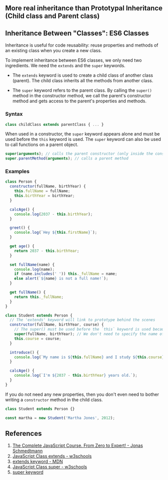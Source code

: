 ## More real inheritance than Prototypal Inheritance (Child class and Parent class)

## Inheritance Between "Classes": ES6 Classes

Inheritance is useful for code reusability: reuse properties and methods of an existing class when you create a new class.

To implement inheritance between ES6 classes, we only need two ingredients. We need the `extends` and the `super` keywords.

- The `extends` keyword is used to create a child class of another class (parent). The child class inherits all the methods from another class.

- The `super` keyword refers to the parent class. By calling the `super()` method in the constructor method, we call the parent's constructor method and gets access to the parent's properties and methods.

### Syntax

```js
class childClass extends parentClass { ... }
```

When used in a constructor, the `super` keyword appears alone and must be used before the `this` keyword is used. The `super` keyword can also be used to call functions on a parent object.

```js
super(arguments); // calls the parent constructor (only inside the constructor)
super.parentMethod(arguments); // calls a parent method
```

### Examples

```js
class Person {
  constructor(fullName, birthYear) {
    this.fullName = fullName;
    this.birthYear = birthYear;
  }

  calcAge() {
    console.log(2037 - this.birthYear);
  }

  greet() {
    console.log(`Hey ${this.firstName}`);
  }

  get age() {
    return 2037 - this.birthYear;
  }

  set fullName(name) {
    console.log(name);
    if (name.includes(' ')) this._fullName = name;
    else alert(`${name} is not a full name!`);
  }

  get fullName() {
    return this._fullName;
  }
}

class Student extends Person {
  // The 'extends' keyword will link to prototype behind the scenes
  constructor(fullName, birthYear, course) {
    // The super() must be used before the `this` keyword is used because this call to the 'super' function is responsible for creating the 'this' keyword in this subclass.
    super(fullName, birthYear); // We don't need to specify the name of the parent class again because that already happened after 'extends' keyword.
    this.course = course;
  }

  introduce() {
    console.log(`My name is ${this.fullName} and I study ${this.course}`);
  }

  calcAge() {
    console.log(`I'm ${2037 - this.birthYear} years old.`);
  }
}
```

If you do not need any new properties, then you don't even need to bother writing a `constructor` method in the child class.

```js
class Student extends Person {}

const martha = new Student('Martha Jones', 2012);
```

## References

1. [The Complete JavaScript Course. From Zero to Expert! - Jonas Schmedtmann](https://www.udemy.com/course/the-complete-javascript-course/?utm_source=adwords&utm_medium=udemyads&utm_campaign=JavaScript_v.PROF_la.EN_cc.ROWMTA-B_ti.6368&utm_content=deal4584&utm_term=_._ag_130756014153_._ad_558386196906_._kw__._de_c_._dm__._pl__._ti_dsa-774930039569_._li_1011789_._pd__._&matchtype=&gclid=CjwKCAjwiuuRBhBvEiwAFXKaNCuaAhZ8UB5kIldtb76eeAyfM0SUKeceBq3FKF24pNxDVe-_g0-DPxoCnWwQAvD_BwE)
2. [JavaScript Class extends - w3schools](https://www.w3schools.com/jsref/jsref_class_extends.asp)
3. [extends keyword - MDN](https://developer.mozilla.org/en-US/docs/Web/JavaScript/Reference/Classes/extends)
4. [JavaScript Class super - w3schools](https://www.w3schools.com/jsref/jsref_class_super.asp)
5. [super keyword](https://developer.mozilla.org/en-US/docs/Web/JavaScript/Reference/Operators/super)
